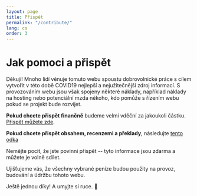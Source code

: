 ```yaml
---
layout: page
title: Přispět
permalink: "/contribute/"
lang: cs
order: 3
---
```

# Jak pomoci a přispět 

Děkuji! Mnoho lidí věnuje tomuto webu spoustu dobrovolnické práce s cílem vytvořit v této době COVID19 nejlepší a nejužitečnější zdroj informací. S provozováním webu jsou však spojeny některé náklady, například náklady na hosting nebo potenciální mzda někoho, kdo pomůže s řízením webu pokud se projekt bude rozvíjet.

**Pokud chcete přispět finančně** budeme velmi vděční za jakoukoli částku.  [Přispět můžete zde](https://opencollective.com/flattenthecurve). 

**Pokud chcete přispět obsahem, recenzemi a překlady**, následujte [tento odka](https://github.com/flattenthecurve/guide/blob/master/CONTRIBUTING.md) 

Nemějte pocit, že jste povinni přispět -- tyto informace jsou zdarma a můžete je volně sdílet. 

Ujišťujeme vás, že všechny vybrané peníze budou použity na provoz, budování a údržbu tohoto webu. 

Ještě jednou díky! A umyjte si ruce. 🙂
